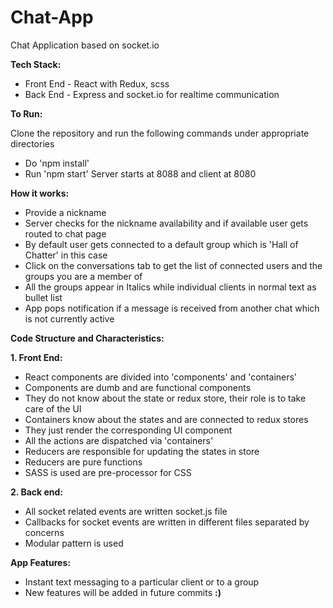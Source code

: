 # Chat-App
Chat Application based on socket.io 

**Tech Stack:**

- Front End - React with Redux, scss
- Back End  - Express and socket.io for realtime communication



**To Run:**

Clone the repository and run the following commands under appropriate directories
 - Do 'npm install'
 - Run 'npm start'
Server starts at 8088 and client at 8080

**How it works:**
 - Provide a nickname
 - Server checks for the nickname availability and if available user gets routed to chat page 
 -  By default user gets connected to a default group which is 'Hall of Chatter' in this case
 - Click on the conversations tab to get the list of connected users and the groups you are a member of
 - All the groups appear in Italics while individual clients in normal text as bullet list
 - App pops notification if a message is received from another chat which is not currently active

**Code Structure and Characteristics:**

**1. Front End:**

 - React components are divided into 'components' and 'containers'
 - Components are dumb and are functional components
 - They do not know about the state or redux store, their role is to take care of the UI
 - Containers know about the states and are connected to redux stores
 - They just render the corresponding UI component
 - All the actions are dispatched via 'containers'
 - Reducers are responsible for updating the states in store
 - Reducers are pure functions
 - SASS is used are pre-processor for CSS

**2. Back end:**


 - All socket related events are written  socket.js file
 - Callbacks for socket events are written in different files separated by concerns
 - Modular pattern is used

**App Features:**

- Instant text messaging to a particular client or to a group
- New features will be added in future commits **:)**

 
